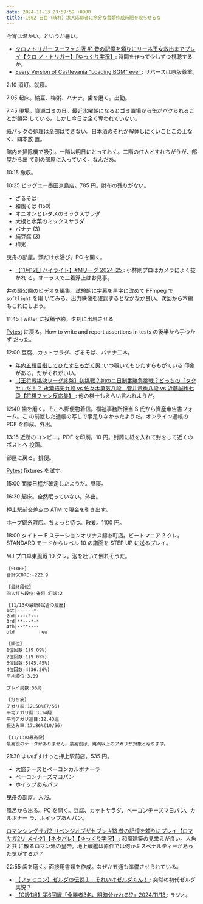 ```yaml
---
date: 2024-11-13 23:59:59 +0900
title: 1662 日目（晴れ）求人応募者に余分な書類作成時間を取らせるな
---
```


今宵は温かい。というか暑い。

* [クロノトリガー スーファミ版 #1 昔の記憶を頼りにリーネ王女救出までプレイ【クロ
  ノ・トリガー】【ゆっくり実況】](https://www.youtube.com/watch?v=9d8walhnnFw):
  時間を作って少しずつ視聴するか。
* [Every Version of Castlevania "Loading BGM" ever
  ](https://www.youtube.com/watch?v=k8tvhrYqU14): リバースは原版尊重。

2:10 消灯。就寝。

7:05 起床。納豆、梅粥、バナナ。歯を磨く。出勤。

7:45 現場。資源ゴミの日。最近水曜朝になるとゴミ置場から缶がパクられることが頻発
している。しかし今日は全く奪われていない。

紙パックの処理は全部はできない。日本酒のそれが解体しにくいことこの上なく、四本放
置。

館内を掃除機で吸引。一階は明日にとっておく。二階の住人とすれちがうが、部屋から出
て別の部屋に入っていく。なんだあ。

10:15 撤収。

10:25 ビッグエー墨田京島店。785 円。財布の残りがない。

* ざるそば
* 和風そば (150)
* オニオンとレタスのミックスサラダ
* 大根と水菜のミックスサラダ
* バナナ (3)
* 絹豆腐 (3)
* 梅粥

曳舟の部屋。頭だけ水浴び。PC を開く。

* [【11月12日 ハイライト】#Mリーグ 2024-25
  ](https://www.youtube.com/watch?v=Ge-yJa4e634): 小林剛プロはカメラによく抜かれ
  る。オーラスで二着浮上はお見事。

井の頭公園のビデオを編集。試験的に字幕を黒字に改めて FFmpeg で `softlight` を用
いてみる。出力映像を確認するとなかなか良い。次回から本編もこれにしよう。

11:45 Twitter に投稿予約。夕刻に出現させる。

[Pytest] に戻る。How to write and report assertions in tests の後半から手つかず
だった。

12:00 豆腐、カットサラダ、ざるそば、バナナ二本。

* [年内五段目指してひたすらもがく男
  ](https://www.youtube.com/watch?v=nbQnO-tvPfg):いつ覗いてもひたすらもがている
  印象がある。だがそれがいい。
* [【王将戦挑決リーグ終盤】初挑戦？初のニ日制番勝負挑戦？どっちの「タクヤ」だ！？
  永瀬拓矢九段 vs 佐々木勇気八段　菅井竜也八段 vs 近藤誠也七段【将棋ファン反応集】
  ](https://www.youtube.com/watch?v=YG0C9QkmTvc): 他の棋士もえらい言われようだ。

12:40 歯を磨く。そこへ郵便物着信。福祉事務所担当 S 氏から資産申告書フォーム。こ
の前渡した通帳の写しで事足りなかったようだ。オンライン通帳の PDF を作成。外出。

13:15 近所のコンビニ。PDF を印刷。10 円。封筒に紙を入れて封をして近くのポストへ
投函。

部屋に戻る。排便。

[Pytest] fixtures を試す。

15:00 面接日程が確定したようだ。昼寝。

16:30 起床。全然眠っていない。外出。

押上駅前交差点の ATM で現金を引き出す。

ホープ錦糸町店。ちょっと待つ。散髪。1100 円。

18:00 タイトー F ステーションオリナス錦糸町店。ビートマニア 2 クレ。STANDARD
モードからレベル 10 の譜面を STEP UP に送るプレイ。

MJ プロ卓東風戦 10 クレ。泡を吐いて倒れそうだ。

```text
【SCORE】
合計SCORE:-222.9

【最終段位】
四人打ち段位:雀将 幻球:2

【11/13の最新8試合の履歴】
1st|------*-
2nd|----*---
3rd|**---*-*
4th|--**----
old         new

【順位】
1位回数:1(9.09%)
2位回数:1(9.09%)
3位回数:5(45.45%)
4位回数:4(36.36%)
平均順位:3.09

プレイ局数:56局

【打ち筋】
アガリ率:12.50%(7/56)
平均アガリ翻:3.14翻
平均アガリ巡目:12.43巡
振込み率:17.86%(10/56)

【11/13の最高役】
最高役のデータがありません。最高役は、跳満以上のアガリが対象となります。
```

21:30 まいばすけっと押上駅前店。535 円。

* 大盛チーズとベーコンカルボナーラ
* ベーコンチーズマヨパン
* ホイップあんパン

曳舟の部屋。入浴。

風呂から出る。PC を開く。豆腐、カットサラダ、ベーコンチーズマヨパン、カルボナー
ラ、ホイップあんパン。

[ロマンシングサガ2 リベンジオブザセブン #13 昔の記憶を頼りにプレイ【ロマサガ2リ
メイク】【ネタバレ】【ゆっくり実況】
](https://www.youtube.com/watch?v=oaWizowuOG8): 和風建築の見栄えが良い。人魚と共
に散るロマン派の皇帝。地上戦艦は原作では何かミスペナルティーがあった気がするが？

22:55 歯を磨く。面接用書類を作成。なぜか五通も準備させられている。

* [【ファミコン】ゼルダの伝説１　それいけゼルダくん！
  ](https://www.youtube.com/watch?v=ZTKyMrlBwlo): 突然の初代ゼルダ実況？
* [【C級1組】第6回戦「全勝者3名、明暗分かれる!?」2024/11/13
  ](https://www.youtube.com/watch?v=Mi_zsA2oVm0): ラジオ。

[pytest]: <https://docs.pytest.org/en/stable/>
